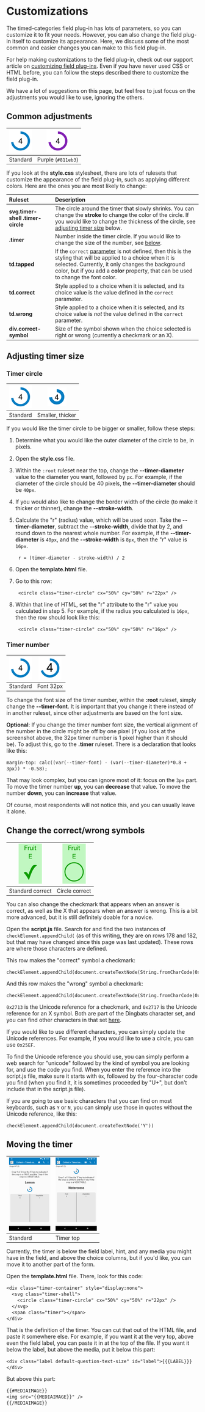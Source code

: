 # Customizations

The timed-categories field plug-in has lots of parameters, so you can customize it to fit your needs. However, you can also change the field plug-in itself to customize its appearance. Here, we discuss some of the most common and easier changes you can make to this field plug-in.

For help making customizations to the field plug-in, check out our support article on [customizing field plug-ins](https://support.surveycto.com/hc/en-us/articles/4406993623443). Even if you have never used CSS or HTML before, you can follow the steps described there to customize the field plug-in.

We have a lot of suggestions on this page, but feel free to just focus on the adjustments you would like to use, ignoring the others.

## Common adjustments

|![](standard-circle.png)|![](purple-circle.png)|
|:---:|:---:|
|Standard|Purple (`#811eb3`)|

If you look at the **style.css** stylesheet, there are lots of rulesets that customize the appearance of the field plug-in, such as applying different colors. Here are the ones you are most likely to change:

|Ruleset|Description|
|:---|:---|
|**svg.timer-shell&nbsp;.timer-circle**|The circle around the timer that slowly shrinks. You can change the **stroke** to change the color of the circle. If you would like to change the thickness of the circle, see [adjusting timer size](#adjusting-timer-size) below.|
|**.timer**|Number inside the timer circle. If you would like to change the size of the number, see [below](#timer-number).|
|**td.tapped**|If the `correct` [parameter](../../README.md) is not defined, then this is the styling that will be applied to a choice when it is selected. Currently, it only changes the background color, but if you add a **color** property, that can be used to change the font color.|
|**td.correct**|Style applied to a choice when it is selected, and its choice value is the value defined in the `correct` parameter.|
|**td.wrong**|Style applied to a choice when it is selected, and its choice value is *not* the value defined in the `correct` parameter.|
|**div.correct-symbol**|Size of the symbol shown when the choice selected is right or wrong (currently a checkmark or an X).|

## Adjusting timer size

### Timer circle

|![](standard-circle.png)|![](small-thick.png)|
|:---:|:---:|
|Standard|Smaller, thicker|

If you would like the timer circle to be bigger or smaller, follow these steps:

1. Determine what you would like the outer diameter of the circle to be, in pixels.
1. Open the **style.css** file.
1. Within the `:root` ruleset near the top, change the **--timer-diameter** value to the diameter you want, followed by `px`. For example, if the diameter of the circle should be 40 pixels, the **--timer-diameter** should be `40px`.
1. If you would also like to change the border width of the circle (to make it thicker or thinner), change the  **--stroke-width**.
1. Calculate the "r" (radius) value, which will be used soon. Take the **--timer-diameter**, subtract the **--stroke-width**, divide that by 2, and round down to the nearest whole number. For example, if the **--timer-diameter** is `40px`, and the **--stroke-width** is `8px`, then the "r" value is `16px`.

        r = (timer-diameter - stroke-width) / 2

1. Open the **template.html** file.
1. Go to this row:

        <circle class="timer-circle" cx="50%" cy="50%" r="22px" />

1. Within that line of HTML, set the "r" attribute to the "r" value you calculated in step 5. For example, if the radius you calculated is `16px`, then the row should look like this:

        <circle class="timer-circle" cx="50%" cy="50%" r="16px" />

### Timer number

|![](standard-circle.png)|![](size-32.png)|
|:---:|:---:|
|Standard|Font 32px|

To change the font size of the timer number, within the **:root** ruleset, simply change the **--timer-font**. It is important that you change it there instead of in another ruleset, since other adjustments are based on the font size.

**Optional**: If you change the timer number font size, the vertical alignment of the number in the circle might be off by one pixel (if you look at the screenshot above, the 32px timer number is 1 pixel higher than it should be). To adjust this, go to the **.timer** ruleset. There is a declaration that looks like this:

    margin-top: calc((var(--timer-font) - (var(--timer-diameter)*0.8 + 3px)) * -0.58);

That may look complex, but you can ignore most of it: focus on the `3px` part. To move the timer number **up**, you can **decrease** that value. To move the number **down**, you can **increase** that value.

Of course, most respondents will not notice this, and you can usually leave it alone. 

## Change the correct/wrong symbols

|![](standard-correct.png)|![](symbol-circle.png)|
|:---:|:---:|
|Standard correct|Circle correct|

You can also change the checkmark that appears when an answer is correct, as well as the X that appears when an answer is wrong. This is a bit more advanced, but it is still definitely doable for a novice.

Open the **script.js** file. Search for and find the two instances of `checkElement.appendChild(` (as of this writing, they are on rows 178 and 182, but that may have changed since this page was last updated). These rows are where those characters are defined.

This row makes the "correct" symbol a checkmark:

    checkElement.appendChild(document.createTextNode(String.fromCharCode(0x2713)))

And this row makes the "wrong" symbol a checkmark:

    checkElement.appendChild(document.createTextNode(String.fromCharCode(0x2717)))

`0x2713` is the Unicode reference for a checkmark, and `0x2717` is the Unicode reference for an X symbol. Both are part of the Dingbats character set, and you can find other characters in that set [here](https://en.wikibooks.org/wiki/Unicode/Character_reference/2000-2FFF).

If you would like to use different characters, you can simply update the Unicode references. For example, if you would like to use a circle, you can use `0x25EF`.

To find the Unicode reference you should use, you can simply perform a web search for "unicode" followed by the kind of symbol you are looking for, and use the code you find. When you enter the reference into the script.js file, make sure it starts with `0x`, followed by the four-character code you find (when you find it, it is sometimes proceeded by "U+", but don't include that in the script.js file).

If you are going to use basic characters that you can find on most keyboards, such as `Y` or `N`, you can simply use those in quotes without the Unicode reference, like this:

    checkElement.appendChild(document.createTextNode('Y'))

## Moving the timer

|<img src="../readme-images/timer.png" width="108px" />|<img src="timer-top.png" width="108px" />|
|:---|:---|
|Standard|Timer top

Currently, the timer is below the field label, hint, and any media you might have in the field, and above the choice columns, but if you'd like, you can move it to another part of the form.

Open the **template.html** file. There, look for this code:

    <div class="timer-container" style="display:none">
      <svg class="timer-shell">
        <circle class="timer-circle" cx="50%" cy="50%" r="22px" />
      </svg>
      <span class="timer"></span>
    </div>

That is the definition of the timer. You can cut that out of the HTML file, and paste it somewhere else. For example, if you want it at the very top, above even the field label, you can paste it in at the top of the file. If you want it below the label, but above the media, put it below this part:

    <div class="label default-question-text-size" id="label">{{{LABEL}}}</div>

But above this part:

    {{#MEDIAIMAGE}}
    <img src="{{MEDIAIMAGE}}" />
    {{/MEDIAIMAGE}}